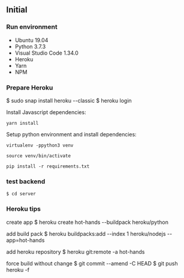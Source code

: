 ## Initial

### Run environment
- Ubuntu 19.04
- Python 3.7.3
- Visual Studio Code 1.34.0
- Heroku
- Yarn
- NPM

### Prepare Heroku
$ sudo snap install heroku --classic
$ heroku login

Install Javascript dependencies:

```
yarn install
```

Setup python environment and install dependencies:

```
virtualenv -ppython3 venv

source venv/bin/activate

pip install -r requirements.txt
```

### test backend
```
$ cd server
```

### Heroku tips
create app
$ heroku create hot-hands --buildpack heroku/python

add build pack
$ heroku buildpacks:add --index 1 heroku/nodejs --app=hot-hands

add heroku repository
$ heroku git:remote -a hot-hands

force build without change
$ git commit --amend -C HEAD
$ git push heroku -f

